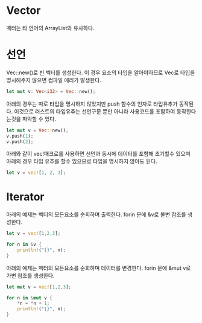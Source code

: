 # Vector
벡터는 타 언어의 ArrayList와 유사하다. 

# 선언
Vec::new()로 빈 벡터를 생성한다. 
이 경우 요소의 타입을 알아야하므로 
Vec<i32>로 타입을 명시해주지 않으면 컴파일 에러가 발생한다.

```rust
let mut v: Vec<i32> = Vec::new();
```

아래의 경우는 따로 타입을 명시하지 않았지만
push 함수의 인자로 타입유추가 동작된다. 
이것으로 러스트의 타입유추는 선언구문 뿐만 아니라 사용코드를 포함하여 동작한다는것을 파악할 수 있다.
```rust
let mut v = Vec::new();
v.push(1);
v.push(2);
```

아래와 같이 vec!매크로를 사용하면 선언과 동시에 데이터를 포함해 초기할수 있으며  
아래의 경우 타입 유추를 할수 있으므로 타입을 명시하지 않아도 된다. 
```rust
let v = vec![1, 2, 3];
```

# Iterator
아래의 예제는 벡터의 모든요소를 순회하며 출력한다.
forin 문에 &v로 불변 참조를 생성한다. 
```rust
let v = vec![1,2,3];

for n in &v {
    println!("{}", n);
}
```

아래의 예제는 벡터의 모든요소를 순회하며 데이터를 변경한다.
forin 문에 &mut v로 가변 참조를 생성한다. 
```rust
let mut v = vec![1,2,3];

for n in &mut v {
    *n = *n + 1;
    println!("{}", n);
}
```



